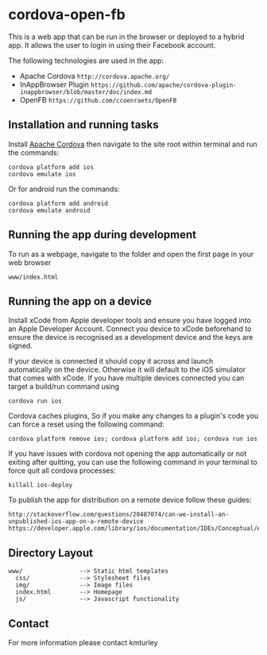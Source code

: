 # cordova-open-fb

This is a web app that can be run in the browser or deployed to a hybrid app. It allows the user to login in using their Facebook account.

The following technologies are used in the app:
* Apache Cordova `http://cordova.apache.org/`
* InAppBrowser Plugin `https://github.com/apache/cordova-plugin-inappbrowser/blob/master/doc/index.md`
* OpenFB `https://github.com/ccoenraets/OpenFB`

## Installation and running tasks

Install [Apache Cordova](http://cordova.apache.org/) then navigate to the site root within terminal and run the commands:

    cordova platform add ios
    cordova emulate ios

Or for android run the commands:

    cordova platform add android
    cordova emulate android

## Running the app during development

To run as a webpage, navigate to the folder and open the first page in your web browser

    www/index.html

## Running the app on a device

Install xCode from Apple developer tools and ensure you have logged into an Apple Developer Account. Connect you device to xCode beforehand to ensure the device is recognised as a development device and the keys are signed.

If your device is connected it should copy it across and launch automatically on the device. Otherwise it will default to the iOS simulator that comes with xCode. If you have multiple devices connected you can target a build/run command using

    cordova run ios
    
Cordova caches plugins, So if you make any changes to a plugin's code you can force a reset using the following command:

    cordova platform remove ios; cordova platform add ios; cordova run ios
    
If you have issues with cordova not opening the app automatically or not exiting after quitting, you can use the following command in your terminal to force quit all cordova processes:

    killall ios-deploy
    
To publish the app for distribution on a remote device follow these guides:

    http://stackoverflow.com/questions/20487074/can-we-install-an-unpublished-ios-app-on-a-remote-device
    https://developer.apple.com/library/ios/documentation/IDEs/Conceptual/AppDistributionGuide/TestingYouriOSApp/TestingYouriOSApp.html

## Directory Layout

    www/                --> Static html templates
      css/              --> Stylesheet files
      img/              --> Image files
      index.html        --> Homepage
      js/               --> Javascript functionality

## Contact

For more information please contact kmturley